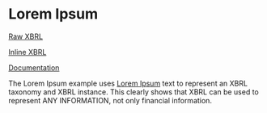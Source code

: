 # Lorem Ipsum
[Raw XBRL](https://charleshoffmancpa.github.io/examples/lorem-ipsum/basic-SampleInstance_WithFormulas.xml)

[Inline XBRL](https://charleshoffmancpa.github.io/examples/lorem-ipsum/basic-SampleInstance_WithFormulas_InlineXBRL.html)

[Documentation](http://xbrl.squarespace.com/journal/2018/5/16/lorem-ipsum-example-process-automation-using-xbrl.html)

The Lorem Ipsum example uses [Lorem Ipsum](https://www.lipsum.com/feed/html) text to represent an XBRL taxonomy and XBRL instance.  This clearly shows that XBRL can be used to represent ANY INFORMATION, not only financial information.



